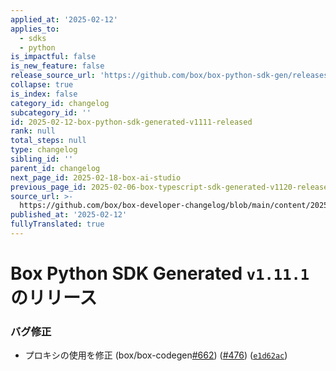 ```yaml
---
applied_at: '2025-02-12'
applies_to:
  - sdks
  - python
is_impactful: false
is_new_feature: false
release_source_url: 'https://github.com/box/box-python-sdk-gen/releases/tag/v1.11.1'
collapse: true
is_index: false
category_id: changelog
subcategory_id: ''
id: 2025-02-12-box-python-sdk-generated-v1111-released
rank: null
total_steps: null
type: changelog
sibling_id: ''
parent_id: changelog
next_page_id: 2025-02-18-box-ai-studio
previous_page_id: 2025-02-06-box-typescript-sdk-generated-v1120-released
source_url: >-
  https://github.com/box/box-developer-changelog/blob/main/content/2025/02-12-box-python-sdk-generated-v1111-released.md
published_at: '2025-02-12'
fullyTranslated: true
---
```

# Box Python SDK Generated `v1.11.1`のリリース

### バグ修正

* プロキシの使用を修正 (box/box-codegen[#662][1]) ([#476][2]) ([`e1d62ac`][3])

[1]: https://github.com/box/box-python-sdk-gen/issues/662

[2]: https://github.com/box/box-python-sdk-gen/issues/476

[3]: https://github.com/box/box-python-sdk-gen/commit/e1d62ac5a8063bf37244329329100752c3a069af
